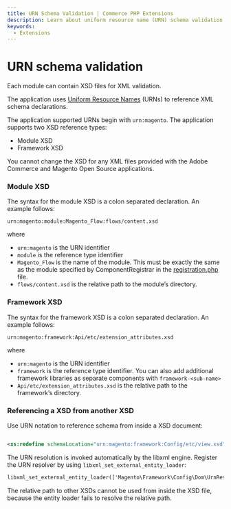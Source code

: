 ```yaml
---
title: URN Schema Validation | Commerce PHP Extensions
description: Learn about uniform resource name (URN) schema validation for Adobe Commerce and Magento Open Source components.
keywords:
  - Extensions
---
```


# URN schema validation

Each module can contain XSD files for XML validation.

The application uses [Uniform Resource Names](https://en.wikipedia.org/wiki/Uniform_Resource_Name) (URNs) to reference XML schema declarations.

The application supported URNs begin with `urn:magento`. The application supports two XSD reference types:

*  Module XSD
*  Framework XSD

<InlineAlert variant="info" slots="text"/>

You cannot change the XSD for any XML files provided with the Adobe Commerce and Magento Open Source applications.

### Module XSD

The syntax for the module XSD is a colon separated declaration. An example follows:

`urn:magento:module:Magento_Flow:flows/content.xsd`

where

*  `urn:magento` is the URN identifier
*  `module` is the reference type identifier
*  `Magento_Flow` is the name of the module. This must be exactly the same as the module specified by ComponentRegistrar in the [registration.php](component-registration.md) file.
*  `flows/content.xsd` is the relative path to the module&#8217;s directory.

### Framework XSD

The syntax for the framework XSD is a colon separated declaration. An example follows:

`urn:magento:framework:Api/etc/extension_attributes.xsd`

where

*  `urn:magento` is the URN identifier
*  `framework` is the reference type identifier. You can also add additional framework libraries as separate components with `framework-<sub-name>`
*  `Api/etc/extension_attributes.xsd` is the relative path to the framework&#8217;s directory.

### Referencing a XSD from another XSD

Use URN notation to reference schema from inside a XSD document:

```xml

<xs:redefine schemaLocation="urn:magento:framework:Config/etc/view.xsd">

```

The URN resolution is invoked automatically by the libxml engine. Register the URN resolver by using `libxml_set_external_entity_loader`:

```xml
libxml_set_external_entity_loader(['Magento\Framework\Config\Dom\UrnResolver', 'registerEntityLoader']);
```

<InlineAlert variant="info" slots="text"/>

The relative path to other XSDs cannot be used from inside the XSD file, because the entity loader fails to resolve the relative path.

